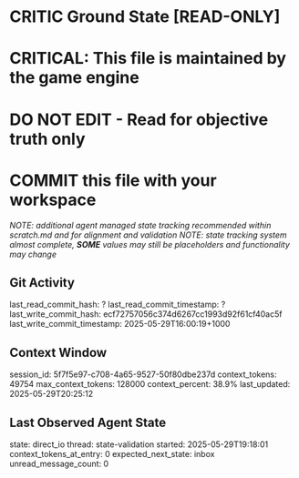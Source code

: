 # CRITIC Ground State [READ-ONLY]
# CRITICAL: This file is maintained by the game engine
# DO NOT EDIT - Read for objective truth only
# COMMIT this file with your workspace
*NOTE: additional agent managed state tracking recommended within scratch.md and for alignment and validation*
*NOTE: state tracking system almost complete, **SOME** values may still be placeholders and functionality may change*

## Git Activity
last_read_commit_hash: ?
last_read_commit_timestamp: ?
last_write_commit_hash: ecf72757056c374d6267cc1993d92f61cf40ac5f
last_write_commit_timestamp: 2025-05-29T16:00:19+1000

## Context Window
session_id: 5f7f5e97-c708-4a65-9527-50f80dbe237d
context_tokens: 49754
max_context_tokens: 128000
context_percent: 38.9%
last_updated: 2025-05-29T20:25:12

## Last Observed Agent State
state: direct_io
thread: state-validation
started: 2025-05-29T19:18:01
context_tokens_at_entry: 0
expected_next_state: inbox
unread_message_count: 0
